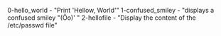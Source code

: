 0-hello_world - "Print 'Hellow, World'"
1-confused_smiley - "displays a confused smiley "(Ôo)' "
2-hellofile - "Display the content of the /etc/passwd file"
